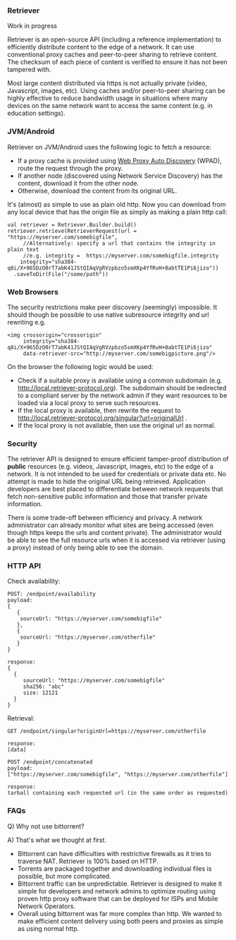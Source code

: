 ### Retriever

Work in progress

Retriever is an open-source API (including a reference implementation) to efficiently
distribute content to the edge of a network. It can use conventional proxy caches and 
peer-to-peer sharing to retrieve content. The checksum of each piece of content is verified 
to ensure it has not been tampered with. 

Most large content distributed via https is not actually private (video, Javascript, images, etc). 
Using caches and/or peer-to-peer sharing can be highly effective to reduce bandwidth usage in situations 
where many devices on the same network want to access the same content (e.g. in education settings).

### JVM/Android

Retriever on JVM/Android uses the following logic to fetch a resource:

* If a proxy cache is provided using [Web Proxy Auto Discovery](https://en.wikipedia.org/wiki/Web_Proxy_Auto-Discovery_Protocol]) 
  (WPAD), route the request through the proxy.
* If another node (discovered using Network Service Discovery) has the content, download
  it from the other node.
* Otherwise, download the content from its original URL.

It's (almost) as simple to use as plain old http.  Now you can download from any local device that has the origin file 
as simply as making a plain http call:

```
val retriever = Retriever.Builder.build()
retriever.retrieve(RetrieverRequest(url = "https://myserver.com/somebigfile",
     //Alternatively: specify a url that contains the integrity in plain text 
     //e.g. integrity =  https://myserver.com/somebigfile.integrity
    integrity="sha384-q8i/X+965DzO0rT7abK41JStQIAqVgRVzpbzo5smXKp4YfRvH+8abtTE1Pi6jizo"))
  .saveToDir(File("/some/path"))
```

### Web Browsers

The security restrictions make peer discovery (seemingly) impossible. It should though be possible to use
native subresource integrity and url rewriting e.g. 
```
<img crossorigin="crossorigin"
     integrity="sha384-q8i/X+965DzO0rT7abK41JStQIAqVgRVzpbzo5smXKp4YfRvH+8abtTE1Pi6jizo"
     data-retriever-src="http://myserver.com/somebigpicture.png"/>
```

On the browser the following logic would be used:

* Check if a suitable proxy is available using a common subdomain (e.g. http://local.retriever-protocol.org). The 
  subdomain should be redirected to a compliant server by the network admin if they want resources to be loaded via 
  a local proxy to serve such resources.
* If the local proxy is available, then rewrite the request to http://local.retriever-protocol.org/singular?url=originalUrl .
* If the local proxy is not available, then use the original url as normal. 

### Security

The retriever API is designed to ensure efficient tamper-proof distribution of **public** resources (e.g. videos, 
Javascript, images, etc) to the edge of a network. It is not intended to be used for credentials or private data etc.
No attempt is made to hide the original URL being retrieved. Application developers are best placed to differentiate 
between network requests that fetch non-sensitive public information and those that transfer private information.

There is some 
trade-off between efficiency and privacy. A network administrator can already monitor what sites are being accessed (even
though https keeps the urls and content private). The administrator would be able to see the full resource urls when it
is accessed via retriever (using a proxy) instead of only being able to see the domain.  

### HTTP API

Check availability:

```
POST: /endpoint/availability
payload:
{
   {
    sourceUrl: "https://myserver.com/somebigfile"
   },
   {
    sourceUrl: "https://myserver.com/otherfile"
   }
}

response:
{
  {
     sourceUrl: "https://myserver.com/somebigfile"
     sha256: "abc"
     size: 12121  
  }
}
```

Retrieval:

```
GET /endpoint/singular?originUrl=https://myserver.com/otherfile

response: 
[data]

POST /endpoint/concatenated
payload:
["https://myserver.com/somebigfile", "https://myserver.com/otherfile"]

response:
tarball containing each requested url (in the same order as requested)

```

### FAQs

Q) Why not use bittorrent?

A) That's what we thought at first. 
* Bittorrent can have difficulties with restrictive firewalls as it tries to traverse NAT. Retriever is 100% based on HTTP.
* Torrents are packaged together and downloading individual files is possible, but more complicated.
* Bittorrent traffic can be unpredictable. Retriever is designed to make it simple for developers and network 
admins to optimize routing using proven http proxy software that can be deployed for ISPs and Mobile Network Operators.
* Overall using bittorrent was far more complex than http. We wanted to make efficient content delivery using both peers
and proxies as simple as using normal http.

